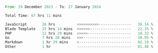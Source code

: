 
<!--START_SECTION:waka-->

```rust
From: 29 December 2023 - To: 27 January 2024

Total Time: 67 hrs 11 mins

JavaScript       26 hrs          >>>>>>>>>>---------------   38.14 %
Blade Template   15 hrs 14 mins  >>>>>>-------------------   22.35 %
PHP              12 hrs 29 mins  >>>>>--------------------   18.33 %
Go               7 hrs 28 mins   >>>----------------------   10.95 %
Markdown         1 hr 29 mins    >------------------------   02.19 %
Other            1 hr            -------------------------   01.48 %
```

<!--END_SECTION:waka-->
<!---
Abedmuh/Abedmuh is a ✨ special ✨ repository because its `README.md` (this file) appears on your GitHub profile.
You can click the Preview link to take a look at your changes.
--->
